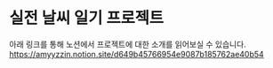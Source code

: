 # 실전 날씨 일기 프로젝트 

아래 링크를 통해 노션에서 프로젝트에 대한 소개를 읽어보실 수 있습니다. 
https://amyyzzin.notion.site/d649b45766954e9087b185762ae40b54
